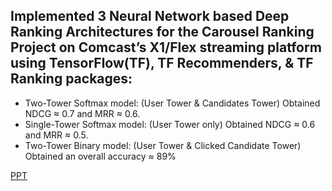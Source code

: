## Implemented 3 Neural Network based Deep Ranking Architectures for the Carousel Ranking Project on Comcast’s X1/Flex streaming platform using TensorFlow(TF), TF Recommenders, & TF Ranking packages:
- Two-Tower Softmax model: (User Tower & Candidates Tower) Obtained NDCG ≈ 0.7 and MRR ≈ 0.6.
- Single-Tower Softmax model: (User Tower only) Obtained NDCG ≈ 0.6 and MRR ≈ 0.5.
- Two-Tower Binary model: (User Tower & Clicked Candidate Tower) Obtained an overall accuracy ≈ 89%

[PPT](https://github.com/meeshawn/projects/blob/main/RecSys/Comcast_Content_Recommendation/Summer_Internship_2023_Meeshawn_Marathe.pdf)


